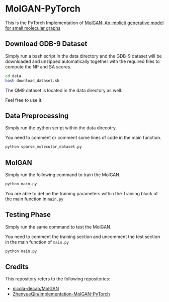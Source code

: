 # MolGAN-PyTorch

This is the PyTorch Implementation of [MolGAN: An implicit generative model for small molecular graphs](https://arxiv.org/abs/1805.11973)

## Download GDB-9 Dataset

Simply run a bash script in the data directory and the GDB-9 dataset will be downloaded and unzipped automatically together with the required files to compute the NP and SA scores.

```bash
cd data
bash download_dataset.sh
```

The QM9 dataset is located in the data directory as well.

Feel free to use it.

## Data Preprocessing

Simply run the python script within the data direcotry. 

You need to comment or comment some lines of code in the main function.

```python
python sparse_molecular_dataset.py
```

## MolGAN

Simply run the following command to train the MolGAN.

```python
python main.py
```

You are able to define the training parameters within the Training block of the main function in `main.py`

## Testing Phase

Simply run the same command to test the MolGAN. 

You need to comment the training section and uncomment the test section in the main function of `main.py`

```python
python main.py
```

## Credits
This repository refers to the following repositories:
 - [nicola-decao/MolGAN](https://github.com/nicola-decao/MolGAN)
 - [ ZhenyueQin/Implementation-MolGAN-PyTorch](https://github.com/ZhenyueQin/Implementation-MolGAN-PyTorch)

